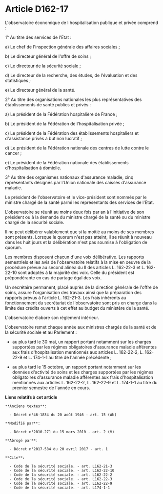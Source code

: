 # Article D162-17

L'observatoire économique de l'hospitalisation publique et privée comprend : 

1° Au titre des services de l'Etat : 

a) Le chef de l'inspection générale des affaires sociales ; 

b) Le           directeur général de l'offre de soins  ; 

c) Le directeur de la sécurité sociale ; 

d) Le directeur de la recherche, des études, de l'évaluation et des statistiques ; 

e) Le directeur général de la santé. 

2° Au titre des organisations nationales les plus représentatives des établissements de santé publics et privés : 

a) Le président de la Fédération hospitalière de France ; 

b) Le président de la Fédération de l'hospitalisation privée ; 

c) Le président de la Fédération des établissements hospitaliers et d'assistance privés à but non lucratif ; 

d) Le président de la Fédération nationale des centres de lutte contre le cancer ; 

e) Le président de la Fédération nationale des établissements d'hospitalisation à domicile. 

3° Au titre des organismes nationaux d'assurance maladie, cinq représentants désignés par l'Union nationale des caisses
d'assurance maladie. 

Le président de l'observatoire et le vice-président sont nommés par le ministre chargé de la santé parmi les représentants
des services de l'Etat.

L'observatoire se réunit au moins deux fois par an à l'initiative de son président ou à la demande du ministre chargé de la
santé ou du ministre chargé de la sécurité sociale. 

Il ne peut délibérer valablement que si la moitié au moins de ses membres sont présents. Lorsque le quorum n'est pas atteint,
il se réunit à nouveau dans les huit jours et la délibération n'est pas soumise à l'obligation de quorum. 

Les membres disposent chacun d'une voix délibérative. Les rapports semestriels et les avis de l'observatoire relatifs à la
mise en oeuvre de la procédure prévue au second alinéa du II des articles L. 162-22-3 et L. 162-22-10 sont adoptés à la
majorité des voix. Celle du président est prépondérante en cas de partage égal des voix. 

Un secrétaire permanent, placé auprès de la direction générale de l'offre de soins, assure l'organisation des travaux ainsi
que la préparation des rapports prévus à l'article L. 162-21-3. Les frais inhérents au fonctionnement du secrétariat de
l'observatoire sont pris en charge dans la limite des crédits ouverts à cet effet au budget du ministère de la santé.

L'observatoire élabore son règlement intérieur.

L'observatoire remet chaque année aux ministres chargés de la santé et de la sécurité sociale et au Parlement :

- au plus tard le 30 mai, un rapport portant notamment sur les charges supportées par les régimes obligatoires d'assurance
maladie afférentes aux frais d'hospitalisation mentionnés aux articles L. 162-22-2, L. 162-22-9 et L. 174-1-1 au titre de
l'année précédente ;

- au plus tard le 15 octobre, un rapport portant notamment sur les données d'activité de soins et les charges supportées par
les régimes obligatoires d'assurance maladie afférentes aux frais d'hospitalisation mentionnés aux articles L. 162-22-2, L.
162-22-9 et L. 174-1-1 au titre du premier semestre de l'année en cours.

**Liens relatifs à cet article**

	**Anciens textes**:

	  - Décret n°46-1834 du 20 août 1946 - art. 15 (Ab)

	**Modifié par**:

	  - Décret n°2010-271 du 15 mars 2010 - art. 2 (V)

	**Abrogé par**:

	  - Décret n°2017-584 du 20 avril 2017 - art. 1

	**Cite**:

	  - Code de la sécurité sociale. - art. L162-21-3
	  - Code de la sécurité sociale. - art. L162-22-10
	  - Code de la sécurité sociale. - art. L162-22-2
	  - Code de la sécurité sociale. - art. L162-22-3
	  - Code de la sécurité sociale. - art. L162-22-9
	  - Code de la sécurité sociale. - art. L174-1-1
